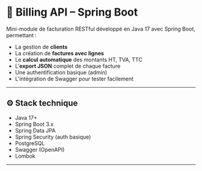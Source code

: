 # 💼 Billing API – Spring Boot

Mini-module de facturation RESTful développé en Java 17 avec Spring Boot, permettant :

- La gestion de **clients**
- La création de **factures avec lignes**
- Le **calcul automatique** des montants HT, TVA, TTC
- L'**export JSON** complet de chaque facture
- Une authentification basique (admin)
- L'intégration de Swagger pour tester facilement

---

## ⚙️ Stack technique

- Java 17+
- Spring Boot 3.x
- Spring Data JPA
- Spring Security (auth basique)
- PostgreSQL
- Swagger (OpenAPI)
- Lombok

---
